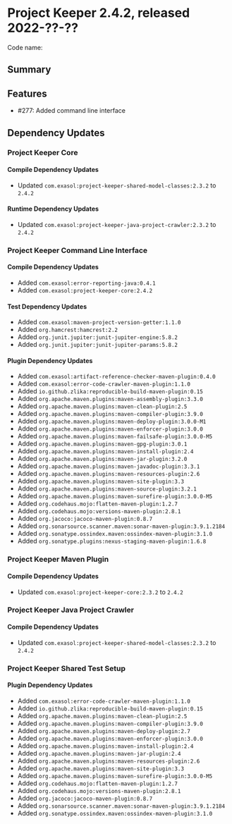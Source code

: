 # Project Keeper 2.4.2, released 2022-??-??

Code name:

## Summary

## Features

* #277: Added command line interface

## Dependency Updates

### Project Keeper Core

#### Compile Dependency Updates

* Updated `com.exasol:project-keeper-shared-model-classes:2.3.2` to `2.4.2`

#### Runtime Dependency Updates

* Updated `com.exasol:project-keeper-java-project-crawler:2.3.2` to `2.4.2`

### Project Keeper Command Line Interface

#### Compile Dependency Updates

* Added `com.exasol:error-reporting-java:0.4.1`
* Added `com.exasol:project-keeper-core:2.4.2`

#### Test Dependency Updates

* Added `com.exasol:maven-project-version-getter:1.1.0`
* Added `org.hamcrest:hamcrest:2.2`
* Added `org.junit.jupiter:junit-jupiter-engine:5.8.2`
* Added `org.junit.jupiter:junit-jupiter-params:5.8.2`

#### Plugin Dependency Updates

* Added `com.exasol:artifact-reference-checker-maven-plugin:0.4.0`
* Added `com.exasol:error-code-crawler-maven-plugin:1.1.0`
* Added `io.github.zlika:reproducible-build-maven-plugin:0.15`
* Added `org.apache.maven.plugins:maven-assembly-plugin:3.3.0`
* Added `org.apache.maven.plugins:maven-clean-plugin:2.5`
* Added `org.apache.maven.plugins:maven-compiler-plugin:3.9.0`
* Added `org.apache.maven.plugins:maven-deploy-plugin:3.0.0-M1`
* Added `org.apache.maven.plugins:maven-enforcer-plugin:3.0.0`
* Added `org.apache.maven.plugins:maven-failsafe-plugin:3.0.0-M5`
* Added `org.apache.maven.plugins:maven-gpg-plugin:3.0.1`
* Added `org.apache.maven.plugins:maven-install-plugin:2.4`
* Added `org.apache.maven.plugins:maven-jar-plugin:3.2.0`
* Added `org.apache.maven.plugins:maven-javadoc-plugin:3.3.1`
* Added `org.apache.maven.plugins:maven-resources-plugin:2.6`
* Added `org.apache.maven.plugins:maven-site-plugin:3.3`
* Added `org.apache.maven.plugins:maven-source-plugin:3.2.1`
* Added `org.apache.maven.plugins:maven-surefire-plugin:3.0.0-M5`
* Added `org.codehaus.mojo:flatten-maven-plugin:1.2.7`
* Added `org.codehaus.mojo:versions-maven-plugin:2.8.1`
* Added `org.jacoco:jacoco-maven-plugin:0.8.7`
* Added `org.sonarsource.scanner.maven:sonar-maven-plugin:3.9.1.2184`
* Added `org.sonatype.ossindex.maven:ossindex-maven-plugin:3.1.0`
* Added `org.sonatype.plugins:nexus-staging-maven-plugin:1.6.8`

### Project Keeper Maven Plugin

#### Compile Dependency Updates

* Updated `com.exasol:project-keeper-core:2.3.2` to `2.4.2`

### Project Keeper Java Project Crawler

#### Compile Dependency Updates

* Updated `com.exasol:project-keeper-shared-model-classes:2.3.2` to `2.4.2`

### Project Keeper Shared Test Setup

#### Plugin Dependency Updates

* Added `com.exasol:error-code-crawler-maven-plugin:1.1.0`
* Added `io.github.zlika:reproducible-build-maven-plugin:0.15`
* Added `org.apache.maven.plugins:maven-clean-plugin:2.5`
* Added `org.apache.maven.plugins:maven-compiler-plugin:3.9.0`
* Added `org.apache.maven.plugins:maven-deploy-plugin:2.7`
* Added `org.apache.maven.plugins:maven-enforcer-plugin:3.0.0`
* Added `org.apache.maven.plugins:maven-install-plugin:2.4`
* Added `org.apache.maven.plugins:maven-jar-plugin:2.4`
* Added `org.apache.maven.plugins:maven-resources-plugin:2.6`
* Added `org.apache.maven.plugins:maven-site-plugin:3.3`
* Added `org.apache.maven.plugins:maven-surefire-plugin:3.0.0-M5`
* Added `org.codehaus.mojo:flatten-maven-plugin:1.2.7`
* Added `org.codehaus.mojo:versions-maven-plugin:2.8.1`
* Added `org.jacoco:jacoco-maven-plugin:0.8.7`
* Added `org.sonarsource.scanner.maven:sonar-maven-plugin:3.9.1.2184`
* Added `org.sonatype.ossindex.maven:ossindex-maven-plugin:3.1.0`

